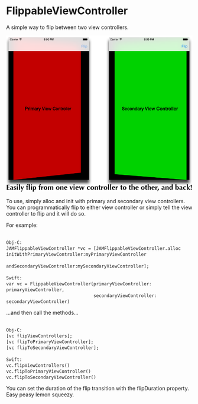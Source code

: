 FlippableViewController
==========================

A simple way to flip between two view controllers.

![FlippableViewController Example](https://raw.githubusercontent.com/jmenter/FlippableViewController/master/example.png)

To use, simply alloc and init with primary and secondary view controllers. You can programmatically flip to either view controller or simply tell the view controller to flip and it will do so.

For example:
<pre><code>
Obj-C:
JAMFlippableViewController *vc = [JAMFlippableViewController.alloc initWithPrimaryViewController:myPrimaryViewController
                                                                      andSecondaryViewController:mySecondaryViewController];

Swift:
var vc = FlippableViewController(primaryViewController: primaryViewController,
								 secondaryViewController: secondaryViewController)
</code></pre>
...and then call the methods...
<pre><code>
Obj-C:
[vc flipViewControllers];
[vc flipToPrimaryViewController];
[vc flipToSecondaryViewController];

Swift:
vc.flipViewControllers()
vc.flipToPrimaryViewController()
vc.flipToSecondaryViewController()
</code></pre>

You can set the duration of the flip transition with the flipDuration property. Easy peasy lemon squeezy.
